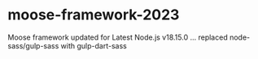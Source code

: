 # moose-framework-2023
Moose framework updated for Latest Node.js v18.15.0 ... replaced node-sass/gulp-sass with gulp-dart-sass
